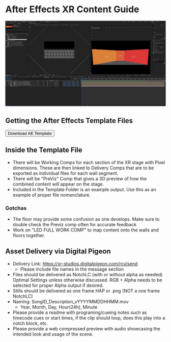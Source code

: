 # After Effects XR Content Guide
[![Foo](../../img/AEScreenshot.jpg ':size=66%')](https://xr-studios.github.io/img/AEScreenshot.jpg)

## Getting the After Effects Template Files
<a href="https://drive.google.com/drive/folders/1sZy3VMLCT0cLxHtEgEtLGc2dv4hG3i5q?usp=sharing"><button type="button">Download AE Template</button></a>

## Inside the Template File
* There will be Working Comps for each section of the XR stage with Pixel dimensions. These are then linked to Delivery Comps that are to be exported as individual files for each wall segment.
* There will be "PreViz" Comp that gives a 3D preview of how the combined content will appear on the stage.
* Included in the Template Folder is an example output. Use this as an example of proper file nomenclature. 

### Gotchas
* The floor may provide some confusion as one develops. Make sure to double check the Previz comp often for accurate feedback
* Work on "LED FULL WORK COMP" to map content onto the walls and floors together.

## Asset Delivery via Digital Pigeon
- Delivery Link: https://xr-studios.digitalpigeon.com/rcv/send
    - Please include file names in the message section
- Files should be delivered as NotchLC (with or without alpha as needed) Optimal Settings unless otherwise discussed. RGB + Alpha needs to be selected for proper Alpha output if desired.
- Stills should be delivered as one frame HAP or .png (NOT a one frame NotchLC)
- Naming: SongID_Description_vYYYYMMDDHHMM.mov
    - Year, Month, Day, Hour(24h), Minute
- Please provide a readme with programing/cueing notes such as timecode cues or start times, if the clip should loop, does this play into a notch block, etc.
- Please provide a web compressed preview with audio showcasing the intended look and usage of the scene.